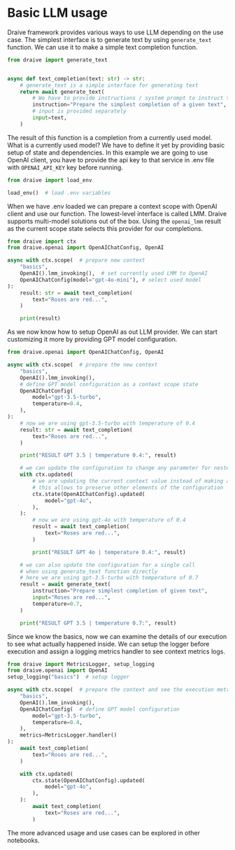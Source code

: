 # Basic LLM usage

Draive framework provides various ways to use LLM depending on the use case. The simplest interface is to generate text by using `generate_text` function. We can use it to make a simple text completion function.

```python
from draive import generate_text


async def text_completion(text: str) -> str:
    # generate_text is a simple interface for generating text
    return await generate_text(
        # We have to provide instructions / system prompt to instruct the model
        instruction="Prepare the simplest completion of a given text",
        # input is provided separately
        input=text,
    )
```

The result of this function is a completion from a currently used model. What is a currently used model? We have to define it yet by providing basic setup of state and dependencies. In this example we are going to use OpenAI client, you have to provide the api key to that service in .env file with `OPENAI_API_KEY` key before running.

```python
from draive import load_env

load_env()  # load .env variables
```

When we have .env loaded we can prepare a context scope with OpenAI client and use our function. The lowest-level interface is called LMM. Draive supports multi-model solutions out of the box. Using the `openai_lmm` result as the current scope state selects this provider for our completions.

```python
from draive import ctx
from draive.openai import OpenAIChatConfig, OpenAI

async with ctx.scope(  # prepare new context
    "basics",
    OpenAI().lmm_invoking(),  # set currently used LMM to OpenAI
    OpenAIChatConfig(model="gpt-4o-mini"), # select used model
):
    result: str = await text_completion(
        text="Roses are red...",
    )

    print(result)
```

As we now know how to setup OpenAI as out LLM provider. We can start customizing it more by providing GPT model configuration.

```python
from draive.openai import OpenAIChatConfig, OpenAI

async with ctx.scope(  # prepare the new context
    "basics",
    OpenAI().lmm_invoking(),
    # define GPT model configuration as a context scope state
    OpenAIChatConfig(
        model="gpt-3.5-turbo",
        temperature=0.4,
    ),
):
    # now we are using gpt-3.5-turbo with temperature of 0.4
    result: str = await text_completion(
        text="Roses are red...",
    )

    print("RESULT GPT 3.5 | temperature 0.4:", result)

    # we can update the configuration to change any parameter for nested context
    with ctx.updated(
        # we are updating the current context value instead of making a new one
        # this allows to preserve other elements of the configuration
        ctx.state(OpenAIChatConfig).updated(
            model="gpt-4o",
        ),
    ):
        # now we are using gpt-4o with temperature of 0.4
        result = await text_completion(
            text="Roses are red...",
        )

        print("RESULT GPT 4o | temperature 0.4:", result)

    # we can also update the configuration for a single call
    # when using generate_text function directly
    # here we are using gpt-3.5-turbo with temperature of 0.7
    result = await generate_text(
        instruction="Prepare simplest completion of given text",
        input="Roses are red...",
        temperature=0.7,
    )

    print("RESULT GPT 3.5 | temperature 0.7:", result)
```

Since we know the basics, now we can examine the details of our execution to see what actually happened inside. We can setup the logger before execution and assign a logging metrics handler to see context metrics logs.

```python
from draive import MetricsLogger, setup_logging
from draive.openai import OpenAI
setup_logging("basics")  # setup logger

async with ctx.scope(  # prepare the context and see the execution metrics report
    "basics",
    OpenAI().lmm_invoking(),
    OpenAIChatConfig(  # define GPT model configuration
        model="gpt-3.5-turbo",
        temperature=0.4,
    ),
    metrics=MetricsLogger.handler()
):
    await text_completion(
        text="Roses are red...",
    )

    with ctx.updated(
        ctx.state(OpenAIChatConfig).updated(
            model="gpt-4o",
        ),
    ):
        await text_completion(
            text="Roses are red...",
        )
```

The more advanced usage and use cases can be explored in other notebooks.